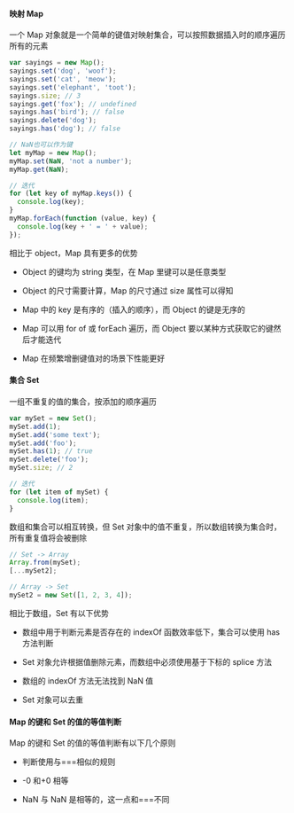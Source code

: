 #### 映射 Map

一个 Map 对象就是一个简单的键值对映射集合，可以按照数据插入时的顺序遍历所有的元素

```js
var sayings = new Map();
sayings.set('dog', 'woof');
sayings.set('cat', 'meow');
sayings.set('elephant', 'toot');
sayings.size; // 3
sayings.get('fox'); // undefined
sayings.has('bird'); // false
sayings.delete('dog');
sayings.has('dog'); // false

// NaN也可以作为键
let myMap = new Map();
myMap.set(NaN, 'not a number');
myMap.get(NaN);

// 迭代
for (let key of myMap.keys()) {
  console.log(key);
}
myMap.forEach(function (value, key) {
  console.log(key + ' = ' + value);
});
```

相比于 object，Map 具有更多的优势

- Object 的键均为 string 类型，在 Map 里键可以是任意类型

- Object 的尺寸需要计算，Map 的尺寸通过 size 属性可以得知

- Map 中的 key 是有序的（插入的顺序），而 Object 的键是无序的

- Map 可以用 for of 或 forEach 遍历，而 Object 要以某种方式获取它的键然后才能迭代

- Map 在频繁增删键值对的场景下性能更好

#### 集合 Set

一组不重复的值的集合，按添加的顺序遍历

```js
var mySet = new Set();
mySet.add(1);
mySet.add('some text');
mySet.add('foo');
mySet.has(1); // true
mySet.delete('foo');
mySet.size; // 2

// 迭代
for (let item of mySet) {
  console.log(item);
}
```

数组和集合可以相互转换，但 Set 对象中的值不重复，所以数组转换为集合时，所有重复值将会被删除

```js
// Set -> Array
Array.from(mySet);
[...mySet2];

// Array -> Set
mySet2 = new Set([1, 2, 3, 4]);
```

相比于数组，Set 有以下优势

- 数组中用于判断元素是否存在的 indexOf 函数效率低下，集合可以使用 has 方法判断

- Set 对象允许根据值删除元素，而数组中必须使用基于下标的 splice 方法

- 数组的 indexOf 方法无法找到 NaN 值

- Set 对象可以去重

#### Map 的键和 Set 的值的等值判断

Map 的键和 Set 的值的等值判断有以下几个原则

- 判断使用与===相似的规则

- -0 和+0 相等

- NaN 与 NaN 是相等的，这一点和===不同

